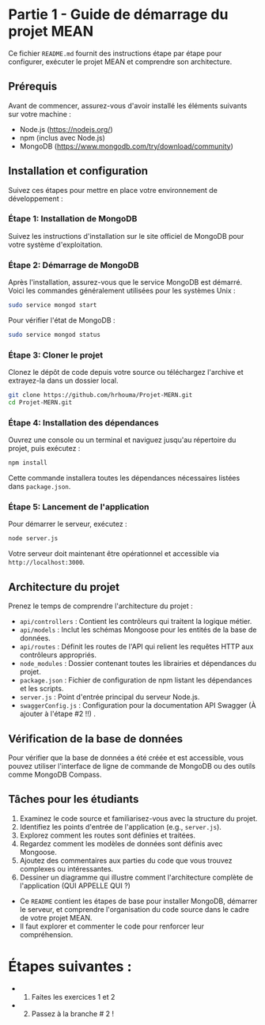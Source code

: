 # Partie 1 - Guide de démarrage du projet MEAN

Ce fichier `README.md` fournit des instructions étape par étape pour configurer, exécuter le projet MEAN et comprendre son architecture.

## Prérequis

Avant de commencer, assurez-vous d'avoir installé les éléments suivants sur votre machine :
- Node.js (https://nodejs.org/)
- npm (inclus avec Node.js)
- MongoDB (https://www.mongodb.com/try/download/community)

## Installation et configuration

Suivez ces étapes pour mettre en place votre environnement de développement :

### Étape 1: Installation de MongoDB

Suivez les instructions d'installation sur le site officiel de MongoDB pour votre système d'exploitation.

### Étape 2: Démarrage de MongoDB

Après l'installation, assurez-vous que le service MongoDB est démarré. Voici les commandes généralement utilisées pour les systèmes Unix :

```bash
sudo service mongod start
```

Pour vérifier l'état de MongoDB :

```bash
sudo service mongod status
```

### Étape 3: Cloner le projet

Clonez le dépôt de code depuis votre source ou téléchargez l'archive et extrayez-la dans un dossier local.

```sh
git clone https://github.com/hrhouma/Projet-MERN.git
cd Projet-MERN.git
```

### Étape 4: Installation des dépendances

Ouvrez une console ou un terminal et naviguez jusqu'au répertoire du projet, puis exécutez :

```bash
npm install
```

Cette commande installera toutes les dépendances nécessaires listées dans `package.json`.

### Étape 5: Lancement de l'application

Pour démarrer le serveur, exécutez :

```bash
node server.js
```

Votre serveur doit maintenant être opérationnel et accessible via `http://localhost:3000`.

## Architecture du projet

Prenez le temps de comprendre l'architecture du projet :

- `api/controllers` : Contient les contrôleurs qui traitent la logique métier.
- `api/models` : Inclut les schémas Mongoose pour les entités de la base de données.
- `api/routes` : Définit les routes de l'API qui relient les requêtes HTTP aux contrôleurs appropriés.
- `node_modules` : Dossier contenant toutes les librairies et dépendances du projet.
- `package.json` : Fichier de configuration de npm listant les dépendances et les scripts.
- `server.js` : Point d'entrée principal du serveur Node.js.
- `swaggerConfig.js` : Configuration pour la documentation API Swagger (À ajouter à l'étape #2 !!) .

## Vérification de la base de données

Pour vérifier que la base de données a été créée et est accessible, vous pouvez utiliser l'interface de ligne de commande de MongoDB ou des outils comme MongoDB Compass.

## Tâches pour les étudiants

1. Examinez le code source et familiarisez-vous avec la structure du projet.
2. Identifiez les points d'entrée de l'application (e.g., `server.js`).
3. Explorez comment les routes sont définies et traitées.
4. Regardez comment les modèles de données sont définis avec Mongoose.
5. Ajoutez des commentaires aux parties du code que vous trouvez complexes ou intéressantes.
6. Dessiner un diagramme qui illustre comment l'architecture complète de l'application (QUI APPELLE QUI ?)



- Ce `README` contient les étapes de base pour installer MongoDB, démarrer le serveur, et comprendre l'organisation du code source dans le cadre de votre projet MEAN.
- Il faut explorer et commenter le code pour renforcer leur compréhension.

# Étapes suivantes  : 
- 1) Faites les exercices 1 et 2 
- 2) Passez à la branche # 2 !
